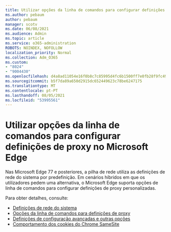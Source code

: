 ```yaml
---
title: Utilizar opções da linha de comandos para configurar definições de proxy no Microsoft Edge
ms.author: pebaum
author: pebaum
manager: scotv
ms.date: 06/08/2021
ms.audience: Admin
ms.topic: article
ms.service: o365-administration
ROBOTS: NOINDEX, NOFOLLOW
localization_priority: Normal
ms.collection: Adm_O365
ms.custom:
- "8024"
- "9004430"
ms.openlocfilehash: d4a8ad11054e16f0b8c7c85995d4fc6b1500ff7e0fb28f9fc495b7cff07dbb2e
ms.sourcegitcommit: b5f7da89a650d2915dc652449623c78be6247175
ms.translationtype: MT
ms.contentlocale: pt-PT
ms.lasthandoff: 08/05/2021
ms.locfileid: "53995561"
---
```

# <a name="use-command-line-options-to-configure-proxy-settings-in-microsoft-edge"></a>Utilizar opções da linha de comandos para configurar definições de proxy no Microsoft Edge

Nas Microsoft Edge 77 e posteriores, a pilha de rede utiliza as definições de rede do sistema por predefinição. Em cenários híbridos em que os utilizadores pedem uma alternativa, o Microsoft Edge suporta opções de linha de comandos para configurar definições de proxy personalizadas. 

Para obter detalhes, consulte:

- [Definições de rede do sistema](/deployedge/edge-learnmore-cmdline-options-proxy-settings#system-network-settings)
- [Opções da linha de comandos para definições de proxy](/deployedge/edge-learnmore-cmdline-options-proxy-settings#system-network-settings)
- [Definições de configuração avançadas e outras opções](https://go.microsoft.com/fwlink/?linkid=2134293)
- [Comportamento dos cookies do Chrome SameSite](/office365/troubleshoot/miscellaneous/chrome-behavior-affects-applications)